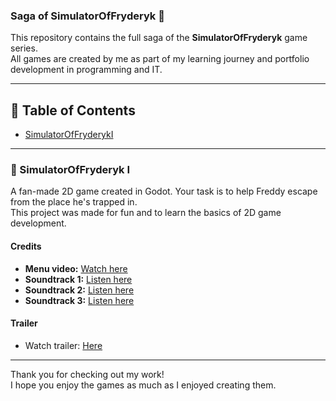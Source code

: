 
### Saga of SimulatorOfFryderyk 🧸

This repository contains the full saga of the **SimulatorOfFryderyk** game series.  
All games are created by me as part of my learning journey and portfolio development in programming and IT.

---
## 📑 Table of Contents

- [SimulatorOfFryderykI](#)

---
### 🐻 SimulatorOfFryderyk I

A fan-made 2D game created in Godot. Your task is to help Freddy escape from the place he's trapped in.  
This project was made for fun and to learn the basics of 2D game development.

#### Credits

- **Menu video:** [Watch here](https://www.youtube.com/watch?v=ju8tpBkg3ZY)  
- **Soundtrack 1:** [Listen here](https://www.youtube.com/watch?v=S1yHc4yd3WU)  
- **Soundtrack 2:** [Listen here](https://www.youtube.com/watch?v=oiQ-Amo3zek)  
- **Soundtrack 3:** [Listen here](https://www.youtube.com/shorts/HbUXXd-XrfU)

#### Trailer
- Watch trailer: [Here](https://github.com/user-attachments/assets/7b40fcc7-6b00-43d2-bc83-fd88a1a5eb68)

---
Thank you for checking out my work!  
I hope you enjoy the games as much as I enjoyed creating them.
